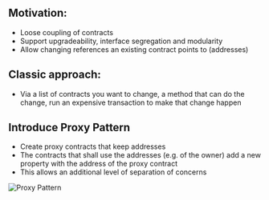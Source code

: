 ## Motivation: 
*   Loose coupling of contracts
*   Support upgradeability, interface segregation and modularity
*   Allow changing references an existing contract points to (addresses)

## Classic approach: 
*   Via a list of contracts you want to change, a method that can do the change, run an expensive transaction to make that change happen

## Introduce Proxy Pattern
*   Create proxy contracts that keep addresses
*   The contracts that shall use the addresses (e.g. of the owner) add a new property with the address of the proxy contract
*   This allows an additional level of separation of concerns

![Proxy Pattern](https://github.com/BlockchainRepos/ethereum-smart-contracts/blob/master/resources/ProxyPattern.png)